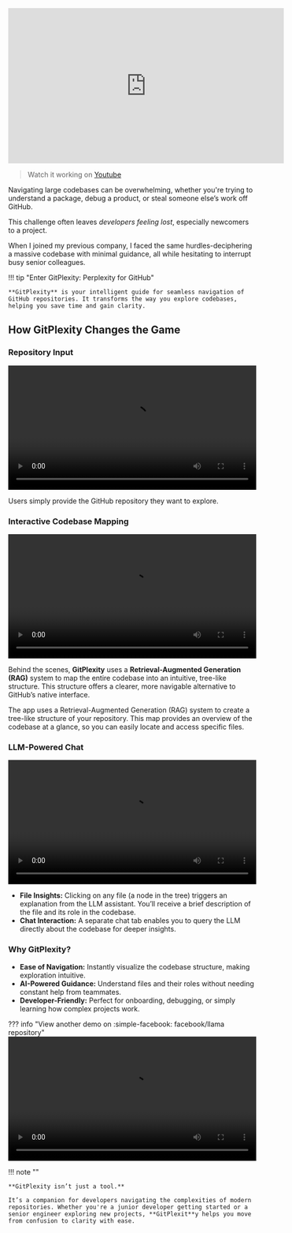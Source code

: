 <div style="text-align: center">
<iframe width="560" height="315" src="https://www.youtube.com/embed/mouoIGca68k?si=fwb1Dkp41Tmm0eL_" title="YouTube video player" frameborder="0" allow="accelerometer; autoplay; clipboard-write; encrypted-media; gyroscope; picture-in-picture; web-share" referrerpolicy="strict-origin-when-cross-origin" allowfullscreen></iframe>
</div>

> Watch it working on [Youtube](https://youtu.be/mouoIGca68k)

Navigating large codebases can be overwhelming, whether you're trying to understand a package, debug a product, or steal someone else’s work off GitHub. 

This challenge often leaves *developers feeling lost*, especially newcomers to a project. 

When I joined my previous company, I faced the same hurdles-deciphering a massive codebase with minimal guidance, all while hesitating to interrupt busy senior colleagues.

!!! tip "Enter GitPlexity: Perplexity for GitHub"

    **GitPlexity** is your intelligent guide for seamless navigation of GitHub repositories. It transforms the way you explore codebases, helping you save time and gain clarity.

## **How GitPlexity Changes the Game**


### **Repository Input**

<video width="100%" controls autoplay>
  <source src="https://github.com/gauravreddy08/gitplexity/raw/main/assets/demo-p1.mp4" type="video/mp4">
</video>

Users simply provide the GitHub repository they want to explore.

### **Interactive Codebase Mapping**

<video width="100%" controls autoplay>
  <source src="https://github.com/gauravreddy08/gitplexity/raw/main/assets/demp-p2.mp4" type="video/mp4">
</video>

Behind the scenes, **GitPlexity** uses a **Retrieval-Augmented Generation (RAG)** system to map the entire codebase into an intuitive, tree-like structure. This structure offers a clearer, more navigable alternative to GitHub’s native interface.

The app uses a Retrieval-Augmented Generation (RAG) system to create a tree-like structure of your repository. This map provides an overview of the codebase at a glance, so you can easily locate and access specific files.

### **LLM-Powered Chat**

<video width="100%" controls autoplay>
  <source src="https://github.com/gauravreddy08/gitplexity/raw/main/assets/demo-p3.mp4" type="video/mp4">
</video>

* **File Insights:** Clicking on any file (a node in the tree) triggers an explanation from the LLM assistant. You’ll receive a brief description of the file and its role in the codebase.
* **Chat Interaction:** A separate chat tab enables you to query the LLM directly about the codebase for deeper insights.

### **Why GitPlexity?**
* **Ease of Navigation:** Instantly visualize the codebase structure, making exploration intuitive.
* **AI-Powered Guidance:** Understand files and their roles without needing constant help from teammates.
* **Developer-Friendly:** Perfect for onboarding, debugging, or simply learning how complex projects work.

??? info "View another demo on :simple-facebook: facebook/llama repository"
    <video width="100%" controls autoplay>
        <source src="https://github.com/gauravreddy08/gitplexity/raw/main/assets/LlamaDemo.mp4" type="video/mp4">
    </video>

!!! note ""

    **GitPlexity isn’t just a tool.**
    
    It’s a companion for developers navigating the complexities of modern repositories. Whether you're a junior developer getting started or a senior engineer exploring new projects, **GitPlexit**y helps you move from confusion to clarity with ease.